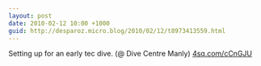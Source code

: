 ```yaml
---
layout: post
date: 2010-02-12 10:00 +1000
guid: http://desparoz.micro.blog/2010/02/12/t8973413559.html
---
```

Setting up for an early tec dive. (@ Dive Centre Manly) [4sq.com/cCnGJU](http://4sq.com/cCnGJU)
